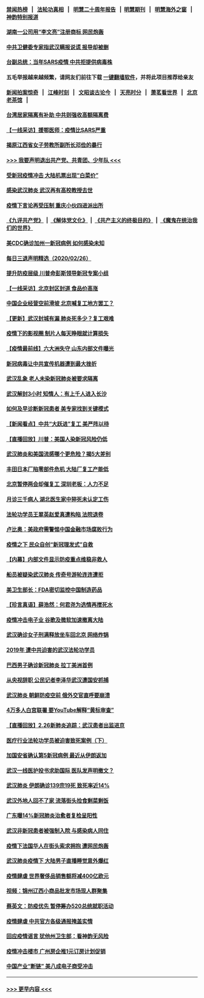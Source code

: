 #### [禁闻热榜](热点新闻.md?=0)  &nbsp;&nbsp;|&nbsp;&nbsp; [法轮功真相](https://github.com/gfw-breaker/truth/blob/master/README.md?=0) &nbsp;&nbsp;|&nbsp;&nbsp; [明慧二十周年报告](https://github.com/gfw-breaker/mh-reports/blob/master/README.md?=0) &nbsp;&nbsp;|&nbsp;&nbsp;[明慧期刊](https://github.com/gfw-breaker/mh-qikan) &nbsp;&nbsp;|&nbsp;&nbsp; [明慧海外之窗](https://github.com/gfw-breaker/mh-news/blob/master/README.md?=0) &nbsp;&nbsp;|&nbsp;&nbsp; [神韵特别报道](https://github.com/gfw-breaker/mh-news/blob/master/shenyun.md?=0)
#### [湖南一公司用“李文亮”注册商标 网民炮轰](../pages/nsc413/n11899932.md?t=02272002) 
#### [中共卫健委专家指武汉瞒报说谎 报导却被删](../pages/nsc413/n11899565.md?t=02272002) 
#### [台副总统：当年SARS疫情 中共拒提供病毒株](../pages/nsc413/n11899641.md?t=02272002) 
#### 五毛举报越来越频繁，请网友们前往下载 [一键翻墙软件](https://github.com/gfw-breaker/ssr-accounts)，并将此项目推荐给亲友
#### [新闻拍案惊奇](https://github.com/gfw-breaker/banned-news/blob/master/pages/link4.md) &nbsp;&nbsp;|&nbsp;&nbsp; [江峰时刻](https://github.com/gfw-breaker/banned-news/blob/master/pages/link4.md) &nbsp;&nbsp;|&nbsp;&nbsp; [文昭谈古论今](https://github.com/gfw-breaker/banned-news/blob/master/pages/link4.md) &nbsp;&nbsp;|&nbsp;&nbsp; [天亮时分](https://github.com/gfw-breaker/banned-news/blob/master/pages/link4.md) &nbsp;&nbsp;|&nbsp;&nbsp; [萧茗看世界](https://github.com/gfw-breaker/banned-news/blob/master/pages/link4.md) &nbsp;&nbsp;|&nbsp;&nbsp; [北京老茶馆](https://github.com/gfw-breaker/banned-news/blob/master/pages/link4.md) &nbsp;&nbsp;|&nbsp;&nbsp; 
#### [台湾居家隔离有补助 中共则强收高额隔离费](../pages/nsc413/n11899333.md?t=02272002) 
#### [【一线采访】援鄂医师：疫情比SARS严重](../pages/nsc413/n11899583.md?t=02272002) 
#### [揭原江西省女子劳教所副所长邓俭的暴行](../pages/nsc413/n11898252.md?t=02272002) 
#### [>>> 我要声明退出共产党、共青团、少年队 <<<](https://github.com/begood0513/goodnews/blob/master/quit/letter.md) 
#### [受新冠疫情冲击 大陆机票出现“白菜价”](../pages/nsc413/n11899112.md?t=02272002) 
#### [感染武汉肺炎 武汉再有高校教授去世](../pages/nsc413/n11897445.md?t=02272002) 
#### [疫情下言论再受压制 重庆小伙四进派出所](../pages/nsc413/n11899264.md?t=02272002) 
#### [《九评共产党》](https://github.com/begood0513/9ping.md/blob/master/README.md) &nbsp;|&nbsp; [《解体党文化》](../../../../jtdwh.md/blob/master/README.md)  &nbsp;|&nbsp; [《共产主义的终极目的》](../../../../gczydzjmd.md/blob/master/README.md) &nbsp;|&nbsp; [《魔鬼在统治我们的世界》](../../../../mgztzwmdsj.md/blob/master/README.md) 
#### [美CDC确诊加州一新冠病例 如何感染未知](../pages/nsc413/n11899165.md?t=02272002) 
#### [每日三退声明精选（2020/02/26）](../pages/nsc413/n11899235.md?t=02272002) 
#### [提升防疫层级 川普命彭斯领导新冠专案小组](../pages/nsc413/n11898934.md?t=02272002) 
#### [【一线采访】北京封区封道 食品价高涨](../pages/nsc413/n11898771.md?t=02272002) 
#### [中国企业经营空前滑坡 北京喊复工地方罢工？](../pages/nsc413/n11898503.md?t=02272002) 
#### [【更新】武汉封城有漏 肺炎死多少？复工艰难](../pages/nsc413/n11890652.md?t=02272002) 
#### [疫情下的影视圈 制片人每天睁眼就计算损失](../pages/nsc413/n11898270.md?t=02272002) 
#### [【疫情最前线】六大洲失守 山东内部文件曝光](../pages/nsc413/n11898455.md?t=02272002) 
#### [新冠病毒让中共宣传机器遭到最大挫折](../pages/nsc413/n11898739.md?t=02272002) 
#### [武汉乱象 老人未染新冠肺炎被要求隔离](../pages/nsc413/n11898557.md?t=02272002) 
#### [武汉解封3小时 知情人：有上千人进入长沙](../pages/nsc413/n11898505.md?t=02272002) 
#### [如何及早诊断新冠患者 美专家找到关键模式](../pages/nsc413/n11898626.md?t=02272002) 
#### [【新闻看点】中共“大跃进”复工 美严阵以待](../pages/nsc413/n11898221.md?t=02272002) 
#### [【直播回放】川普：美国人染新冠风险仍低](../pages/nsc413/n11898088.md?t=02272002) 
#### [武汉肺炎和美国流感哪个更危险？揭5大差别](../pages/nsc413/n11888203.md?t=02272002) 
#### [丰田日本厂陷零部件危机 大陆厂复工产能低](../pages/nsc413/n11898580.md?t=02272002) 
#### [北京暂停两会却催复工 深圳老板：人力不足](../pages/nsc413/n11898526.md?t=02272002) 
#### [月诊三千病人 湖北医生家中猝死未认定工伤](../pages/nsc413/n11898375.md?t=02272002) 
#### [法轮功学员王翠英赵爱真遭构陷 法院退卷](../pages/nsc413/n11897965.md?t=02272002) 
#### [卢比奥：美政府需警惕中国金融市场腐败行为](../pages/nsc413/n11898327.md?t=02272002) 
#### [疫情之下 民众自创“新冠理发式”自救](../pages/nsc413/n11898320.md?t=02272002) 
#### [【内幕】内部文件显示防疫重点维稳非救人](../pages/nsc413/n11896183.md?t=02272002) 
#### [船员被疑染武汉肺炎 传奇号游轮连连遭拒](../pages/nsc413/n11898226.md?t=02272002) 
#### [美卫生部长：FDA密切监控中国制造药品](../pages/nsc413/n11898231.md?t=02272002) 
#### [【珍言真语】薛浩然：何君尧为选情再搅死水](../pages/nsc413/n11898269.md?t=02272002) 
#### [疫情冲击电子业 谷歌及微软加速撤离大陆](../pages/nsc413/n11898078.md?t=02272002) 
#### [武汉确诊女子刑满释放坐车回北京 网络炸锅](../pages/nsc413/n11897989.md?t=02272002) 
#### [2019年 遭中共迫害的武汉法轮功学员](../pages/nsc413/n11897403.md?t=02272002) 
#### [巴西男子确诊新冠肺炎 拉丁美洲首例](../pages/nsc413/n11898020.md?t=02272002) 
#### [从央视辞职 公民记者李泽华武汉遭国安抓捕](../pages/nsc413/n11898004.md?t=02272002) 
#### [武汉肺炎 朝鲜防疫空前 俄外交官直呼要崩溃](../pages/nsc413/n11897857.md?t=02272002) 
#### [4万多人白宫联署 要YouTube解释“黄标审查”](../pages/nsc413/n11897803.md?t=02272002) 
#### [【直播回放】2.26新肺炎追踪：武汉患者出监进京](../pages/nsc413/n11897551.md?t=02272002) 
#### [医疗行业法轮功学员被迫害致死案例（下）](../pages/nsc413/n11885508.md?t=02272002) 
#### [加国安省确认第5新冠病例 最近从伊朗返加](../pages/nsc413/n11897941.md?t=02272002) 
#### [武汉一线医护投书求助国际 医队发声明撤文？](../pages/nsc413/n11897501.md?t=02272002) 
#### [武汉肺炎 伊朗确诊139宗19死 致死率近14%](../pages/nsc413/n11897547.md?t=02272002) 
#### [武汉外地人回不了家 流落街头捡食剩菜剩饭](../pages/nsc413/n11897400.md?t=02272002) 
#### [广东曝14%新冠肺炎治愈者复检呈阳性](../pages/nsc413/n11896982.md?t=02272002) 
#### [武汉非新冠患者被强制入院 与感染病人同住](../pages/nsc413/n11896414.md?t=02272002) 
#### [疫情下法国华人在街头索求拥抱 遭网民炮轰](../pages/nsc413/n11897016.md?t=02272002) 
#### [武汉肺炎疫情下 大陆男子直播睡觉意外爆红](../pages/nsc413/n11896806.md?t=02272002) 
#### [疫情肆虐 世界奢侈品销售额将减400亿欧元](../pages/nsc413/n11896893.md?t=02272002) 
#### [视频：锦州辽西小商品批发市场现人群聚集](../pages/nsc413/n11896426.md?t=02272002) 
#### [蔡英文：防疫优先 暂停筹办520总统就职活动](../pages/nsc413/n11896828.md?t=02272002) 
#### [疫情肆虐 中共官方各级通报掩盖实情](../pages/nsc413/n11882625.md?t=02272002) 
#### [回应疫情谣言 犹他州卫生部：看神韵无风险](../pages/nsc413/n11896078.md?t=02272002) 
#### [疫情冲击楼市 广州房企推1元订房计划促销](../pages/nsc413/n11896386.md?t=02272002) 
#### [中国产业“断链” 美八成电子商受冲击](../pages/nsc413/n11896736.md?t=02272002) 

----
#### [ >>> 更早内容 <<< ](../indexes/nsc413-earlier.md)
